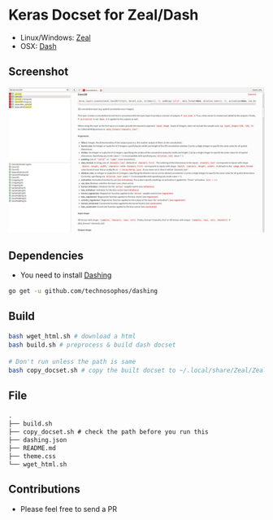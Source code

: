 # Keras Docset for Zeal/Dash
* Linux/Windows: [Zeal](https://zealdocs.org/)
* OSX: [Dash](https://kapeli.com/dash)

## Screenshot
![zeal](assets/keras.dense.zeal.png)

## Dependencies
* You need to install [Dashing](https://github.com/technosophos/dashing)

```bash
go get -u github.com/technosophos/dashing
```


## Build
```bash
bash wget_html.sh # download a html
bash build.sh # preprocess & build dash docset

# Don't run unless the path is same
bash copy_docset.sh # copy the built docset to ~/.local/share/Zeal/Zeal/docsets/
```

## File
```text
.
├── build.sh
├── copy_docset.sh # check the path before you run this
├── dashing.json
├── README.md
├── theme.css
└── wget_html.sh
```

## Contributions
* Please feel free to send a PR